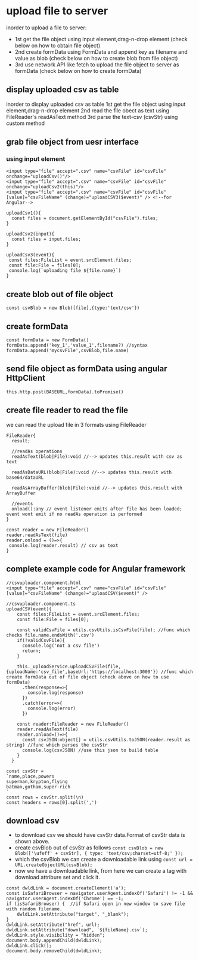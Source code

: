 # upload file to server
inorder to upload a file to server:
  * 1st get the file object using input element,drag-n-drop element (check below on how to obtain file object)
  * 2nd create formData using FormData and append key as filename and value as blob (check below on how to create blob from file object)
  * 3rd use network API like fetch to upload the file object to server as formData (check below on how to create formData)

## display uploaded csv as table
inorder to display uploaded csv as table
1st get the file object using input element,drag-n-drop element
2nd read the file obect as text using FileReader's readAsText method
3rd parse the text-csv (csvStr) using custom method

## grab file object from uesr interface
### using input element
```
<input type="file" accept=".csv" name="csvFile" id="csvFile" onchange="uploadCsv()"/>
<input type="file" accept=".csv" name="csvFile" id="csvFile" onchange="uploadCsv2(this)"/>
<input type="file" accept=".csv" name="csvFile" id="csvFile" [value]="csvFileName" (change)="uploadCSV3($event)" /> <!--for Angular-->
```
```
uploadCsv1(){
  const files = document.getElementById("csvFile").files;  
}

uploadCsv2(input){
  const files = input.files;
}

uploadCsv3(event){
 const files:FileList = event.srcElement.files;
 const file:File = files[0];
 console.log(`uploading file ${file.name}`)
}
```

## create blob out of file object
```
const csvBlob = new Blob([file],{type:'text/csv'})
```

## create formData
```
const formData = new FormData()
formData.append('key_1','value_1',filename?) //syntax
formData.append('mycsvFile',csvBlob,file.name)
```

## send file object as formData using angular HttpClient
```
this.http.post(BASEURL,formData).toPromise()
```

## create file reader to read the file
we can read the upload file in 3 formats using FileReader 
```
FileReader{
  result;

  //readAs operations
  readAsText(blob|File):void //--> updates this.result with csv as text

  readAsDataURL(blob|File):void //--> updates this.result with base64/dataURL

  readAsArrayBuffer(blob|File):void //--> updates this.result with ArrayBuffer

  //events
  onload():any // event listener emits after file has been loaded; event wont emit if no readAs operation is performed
}
```

```
const reader = new FileReader()
reader.readAsText(file)
reader.onload = ()=>{
 console.log(reader.result) // csv as text
}
```

## complete example code for Angular framework
```
//csvuploader.component.html
<input type="file" accept=".csv" name="csvFile" id="csvFile" [value]="csvFileName" (change)="uploadCSV($event)" />
```
```
//csvuploader.component.ts
uploadCSV(event){
    const files:FileList = event.srcElement.files;
    const file:File = files[0];

    const validCsvFile = utils.csvUtils.isCsvFile(file); //func which checks file.name.endsWith('.csv')
    if(!validCsvFile){
      console.log('not a csv file')
      return;
    }

    this._uploadService.uploadCSVFile(file,{uploadName:'csv_file',baseUrl:'https://localhost:3000'}) //func which create formData out of file object (check above on how to use formData)
      .then(response=>{
        console.log(response)
      })
      .catch(error=>{
        console.log(error)
      })
    
    const reader:FileReader = new FileReader()
    reader.readAsText(file)
    reader.onload=()=>{
      const csvJSON:object[] = utils.csvUtils.toJSON(reader.result as string) //func which parses the csvStr
      console.log(csvJSON) //use this json to build table
    }
  }
```

```
const csvStr = 
`name,place,powers
superman,krypton,flying
batman,gotham,super-rich
`
const rows = csvStr.split(\n)
const headers = rows[0].split(',')
```

## download csv
* to download csv we should have csvStr data.Format of csvStr data is shown above.
* create csvBlob out of csvStr as follows
```const csvBlob = new Blob(['\ufeff' + csvStr], { type: 'text/csv;charset=utf-8;' });```
* which the csvBlob we can create a downloadable link using
```const url = URL.createObjectURL(csvBlob);```
* now we have a downloadable link, from here we can create a tag with download attribure set and click it.
```
const dwldLink = document.createElement('a');
const isSafariBrowser = navigator.userAgent.indexOf('Safari') != -1 && navigator.userAgent.indexOf('Chrome') == -1;
if (isSafariBrowser) {  //if Safari open in new window to save file with random filename.
    dwldLink.setAttribute("target", "_blank");
}
dwldLink.setAttribute("href", url);
dwldLink.setAttribute("download", `${fileName}.csv`);
dwldLink.style.visibility = "hidden";
document.body.appendChild(dwldLink);
dwldLink.click();
document.body.removeChild(dwldLink);
```
